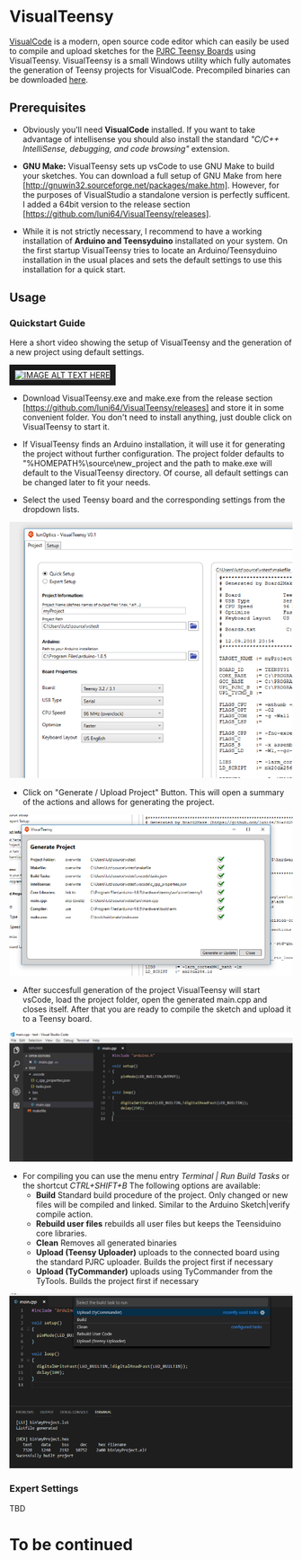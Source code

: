 # VisualTeensy
[VisualCode](https://code.visualstudio.com/) is a modern, open source code editor which can easily be used to compile and upload sketches for the [PJRC Teensy Boards](https://www.pjrc.com/) using VisualTeensy. 
VisualTeensy is a small Windows utility which fully automates the generation of Teensy projects for VisualCode. 
Precompiled binaries can be downloaded [here](https://github.com/luni64/VisualTeensy/releases).

## Prerequisites
- Obviously you'll need **VisualCode** installed. If you want to take advantage of intellisense you should also install the standard <em>"C/C++ IntelliSense, debugging, and code browsing"</em> extension. 

- **GNU Make:** VisualTeensy sets up vsCode to use GNU Make to build your sketches. You can download a full setup of GNU Make from here [http://gnuwin32.sourceforge.net/packages/make.htm]. However, for the purposes of VisualStudio a standalone version is perfectly sufficent. I added a 64bit version to the release section [https://github.com/luni64/VisualTeensy/releases]. 

- While it is not strictly necessary, I recommend to have a working installation of  **Arduino and Teensyduino** installated on your system. On the first startup VisualTeensy tries to locate an Arduino/Teensyduino installation in the usual places and sets the default settings to use this installation for a quick start. 

## Usage
### Quickstart Guide

Here a short video showing the setup of VisualTeensy and the generation of a new project using default settings. 

<a href="http://www.youtube.com/watch?feature=player_embedded&v=leQS2GS_BmE
" target="_blank"><img src="http://img.youtube.com/vi/leQS2GS_BmE/0.jpg" 
alt="IMAGE ALT TEXT HERE" width="480" height="360" border="10" /></a>

- Download VisualTeensy.exe and make.exe from the release section [https://github.com/luni64/VisualTeensy/releases] and store it in some convenient folder. You don't need to install anything, just double click on VisualTeensy to start it. 

- If VisualTeensy finds an Arduino installation, it will use it for generating the project without further configuration. The project folder defaults to "%HOMEPATH%\source\new_project and the path to make.exe will default to the VisualTeensy directory. Of course, all default settings can be changed later to fit your needs.

- Select the used Teensy board  and the corresponding settings from the dropdown lists.

![Quickstart](/media/quickSetupExample.PNG)

- Click on "Generate / Upload Project" Button. This will open a summary of the actions and allows for generating the project. 

![Generate](/media/generateDialog.PNG)

- After succesfull generation of the project VisualTeensy will start vsCode, load the project folder, open the generated main.cpp and closes itself. After that you are ready to compile the sketch and upload it to a Teensy board. 

![Generate](/media/folderView.PNG)

- For compiling you can use the menu entry *Terminal | Run Build Tasks* or the shortcut *CTRL+SHIFT+B* The following options are available: 
    - **Build** Standard build procedure of the project. Only changed or new files will be compiled and linked. Similar to the Arduino         Sketch|verify compile action. 
    - **Rebuild user files** rebuilds all user files but keeps the Teensiduino core libraries. 
    - **Clean** Removes all generated binaries
    - **Upload (Teensy Uploader)** uploads to the connected board using the standard PJRC uploader. Builds the project first if               necessary
    - **Upload (TyCommander)** uploads using TyCommander from the TyTools. Builds the project first if necessary

![Build](/media/build.PNG)

### Expert Settings
TBD







# To be continued
